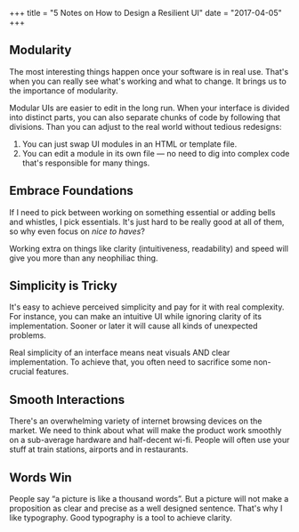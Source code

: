 +++
title = "5 Notes on How to Design a Resilient UI"
date =  "2017-04-05"
+++

## Modularity

The most interesting things happen once your software is in real use.
That's when you can really see what's working and what to change.
It brings us to the importance of modularity.

<!--more-->

Modular UIs are easier to edit in the long run.
When your interface is divided into distinct parts, you can also separate chunks of code by following that divisions.
Than you can adjust to the real world without tedious redesigns:

1. You can just swap UI modules in an HTML or template file.
2. You can edit a module in its own file &mdash; no need to dig into complex code that's responsible for many things.


## Embrace Foundations

If I need to pick between working on something essential or adding bells and whistles, I pick essentials.
It's just hard to be really good at all of them, so why even focus on *nice to haves*?

Working extra on things like clarity (intuitiveness, readability) and speed
will give you more than any neophiliac thing.
   

## Simplicity is Tricky

It's easy to achieve perceived simplicity and pay for it with real complexity.
For instance, you can make an intuitive UI while ignoring clarity of its implementation.
Sooner or later it will cause all kinds of unexpected problems.

Real simplicity of an interface means neat visuals AND clear implementation.
To achieve that, you often need to sacrifice some non-crucial features.

     
## Smooth Interactions
    
There's an overwhelming variety of internet browsing devices on the market.
We need to think about what will make the product work smoothly on a sub-average hardware and half-decent wi-fi.
People will often use your stuff at train stations, airports and in restaurants.
 

## Words Win
    
People say “a picture is like a thousand words”.
But a picture will not make a proposition as clear and precise as a well designed sentence.
That's why I like typography. 
Good typography is a tool to achieve clarity.

